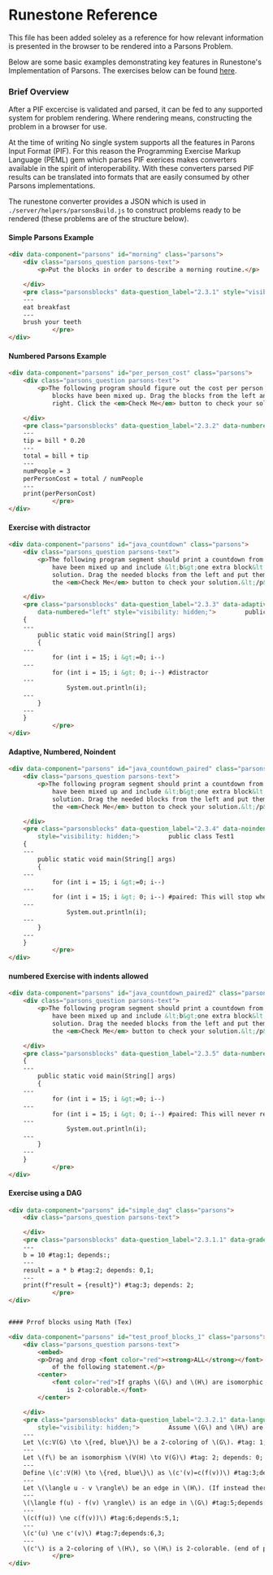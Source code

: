 <!-- THIS FILE HAS BEEN ADDED SOLELY AS A REFERENCE FOR RUNESTONE
    BEFORE A PROBLEM IS RENDERED, THE PROBLEM IS SERVED TO THE BROWSER IN THIS FORMAT.
    BELOW ARE SOME BASIC EXAMPLES DEMONSTRATING HOW FEATURES ARE EXPRESSED BEFORE THEY ARE RENDERED.
    

    WHEN A PIF EXERCISED IS PARSED AND FURTHER CONVERTED TO A JSON FORMAT FOR RUNESTONE,
    -->
# Runestone Reference
This file has been added soleley as a reference for how relevant information is presented in the browser to be rendered into a Parsons Problem.

Below are some basic examples demonstrating key features in Runestone's Implementation of Parsons. The exercises below can be found [here](https://runestone.academy/ns/books/published/overview/Assessments/parsons.html).


### Brief Overview
After a PIF excercise is validated and parsed, it can be fed to any supported system for problem rendering. Where rendering means, constructing the problem in a browser for use.

At the time of writing No single system supports all the features in Parons Input Format (PIF). For this reason the Programming Exercise Markup Language (PEML) gem which parses PIF exerices makes converters available in the spirit of interoperability. With these converters parsed PIF results can be translated into formats that are easily consumed by other Parsons implementations.

The runestone converter provides a JSON which is used in `./server/helpers/parsonsBuild.js` to construct problems ready to be rendered (these problems are of the structure below).


#### Simple Parsons Example
````html
<div data-component="parsons" id="morning" class="parsons">
    <div class="parsons_question parsons-text">
        <p>Put the blocks in order to describe a morning routine.</p>

    </div>
    <pre class="parsonsblocks" data-question_label="2.3.1" style="visibility: hidden;">        get up
    ---
    eat breakfast
    ---
    brush your teeth
            </pre>
</div>
````



#### Numbered Parsons Example
````html
<div data-component="parsons" id="per_person_cost" class="parsons">
    <div class="parsons_question parsons-text">
        <p>The following program should figure out the cost per person for a dinner including the tip. But the
            blocks have been mixed up. Drag the blocks from the left and put them in the correct order on the
            right. Click the <em>Check Me</em> button to check your solution.&lt;/p&gt;</p>

    </div>
    <pre class="parsonsblocks" data-question_label="2.3.2" data-numbered="left" style="visibility: hidden;">        bill = 89.23
    ---
    tip = bill * 0.20
    ---
    total = bill + tip
    ---
    numPeople = 3
    perPersonCost = total / numPeople
    ---
    print(perPersonCost)
            </pre>
</div>
````



#### Exercise with distractor
````html
<div data-component="parsons" id="java_countdown" class="parsons">
    <div class="parsons_question parsons-text">
        <p>The following program segment should print a countdown from 15 to 0 (15, 14, 13, … 0). But the blocks
            have been mixed up and include &lt;b&gt;one extra block&lt;/b&gt; that is not needed in a correct
            solution. Drag the needed blocks from the left and put them in the correct order on the right. Click
            the <em>Check Me</em> button to check your solution.&lt;/p&gt;</p>

    </div>
    <pre class="parsonsblocks" data-question_label="2.3.3" data-adaptive="true" data-noindent="true"
        data-numbered="left" style="visibility: hidden;">        public class Test1
    {
    ---
        public static void main(String[] args)
        {
    ---
            for (int i = 15; i &gt;=0; i--)
    ---
            for (int i = 15; i &gt; 0; i--) #distractor
    ---
                System.out.println(i);
    ---
        }
    ---
    }
            </pre>
</div>
````

#### Adaptive, Numbered, Noindent
````html
<div data-component="parsons" id="java_countdown_paired" class="parsons">
    <div class="parsons_question parsons-text">
        <p>The following program segment should print a countdown from 15 to 0 (15, 14, 13, … 0). But the blocks
            have been mixed up and include &lt;b&gt;one extra block&lt;/b&gt; that is not needed in a correct
            solution. Drag the needed blocks from the left and put them in the correct order on the right. Click
            the <em>Check Me</em> button to check your solution.&lt;/p&gt;</p>

    </div>
    <pre class="parsonsblocks" data-question_label="2.3.4" data-noindent="true" data-numbered="left"
        style="visibility: hidden;">        public class Test1
    {
    ---
        public static void main(String[] args)
        {
    ---
            for (int i = 15; i &gt;=0; i--)
    ---
            for (int i = 15; i &gt; 0; i--) #paired: This will stop when i is 0 so the countdown won't include 0
    ---
                System.out.println(i);
    ---
        }
    ---
    }
            </pre>
</div>
````

#### numbered Exercise with indents allowed
````html
<div data-component="parsons" id="java_countdown_paired2" class="parsons">
    <div class="parsons_question parsons-text">
        <p>The following program segment should print a countdown from 15 to 0 (15, 14, 13, … 0). But the blocks
            have been mixed up and include &lt;b&gt;one extra block&lt;/b&gt; that is not needed in a correct
            solution. Drag the needed blocks from the left and put them in the correct order on the right. Click
            the <em>Check Me</em> button to check your solution.&lt;/p&gt;</p>

    </div>
    <pre class="parsonsblocks" data-question_label="2.3.5" data-numbered="left" style="visibility: hidden;">        public class Test1
    {
    ---
        public static void main(String[] args)
        {
    ---
            for (int i = 15; i &gt;=0; i--)
    ---
            for (int i = 15; i &gt; 0; i--) #paired: This will never reach 0
    ---
                System.out.println(i);
    ---
        }
    ---
    }
            </pre>
</div>
````

#### Exercise using a DAG
````html
<div data-component="parsons" id="simple_dag" class="parsons">
    <div class="parsons_question parsons-text">

    </div>
    <pre class="parsonsblocks" data-question_label="2.3.1.1" data-grader="dag" style="visibility: hidden;">        a = 5 #tag:0; depends:;
    ---
    b = 10 #tag:1; depends:;
    ---
    result = a * b #tag:2; depends: 0,1;
    ---
    print(f"result = {result}") #tag:3; depends: 2;
            </pre>
</div>


#### Prrof blocks using Math (Tex)

<div data-component="parsons" id="test_proof_blocks_1" class="parsons">
    <div class="parsons_question parsons-text">
        <embed>
        <p>Drag and drop <font color="red"><strong>ALL</strong></font> of the blocks below to create a proof
            of the following statement.</p>
        <center>
            <font color="red">If graphs \(G\) and \(H\) are isomorphic and \(G\) is 2-colorable, then \(H\)
                is 2-colorable.</font>
        </center>

    </div>
    <pre class="parsonsblocks" data-question_label="2.3.2.1" data-language="natural" data-grader="dag"
        style="visibility: hidden;">        Assume \(G\) and \(H\) are isomorphic graphs and \(G\) is 2-colorable. #tag:0; depends:;
    ---
    Let \(c:V(G) \to \{red, blue\}\) be a 2-coloring of \(G\). #tag: 1; depends:0;
    ---
    Let \(f\) be an isomorphism \(V(H) \to V(G)\) #tag: 2; depends: 0;
    ---
    Define \(c':V(H) \to \{red, blue\}\) as \(c'(v)=c(f(v))\) #tag:3;depends:1,2;
    ---
    Let \(\langle u - v \rangle\) be an edge in \(H\). (If instead there are no edges in \(H\), then \(H\) is trivially 2-colorable and we are done.) #tag:4;depends:0;
    ---
    \(\langle f(u) - f(v) \rangle\) is an edge in \(G\) #tag:5;depends:4,2;
    ---
    \(c(f(u)) \ne c(f(v))\) #tag:6;depends:5,1;
    ---
    \(c'(u) \ne c'(v)\) #tag:7;depends:6,3;
    ---
    \(c'\) is a 2-coloring of \(H\), so \(H\) is 2-colorable. (end of proof) #tag:8;depends:7;
            </pre>
</div>
````